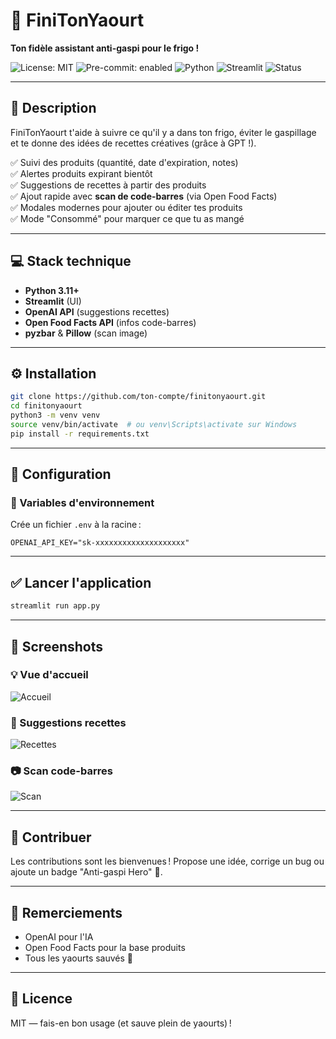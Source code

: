 # 🥣 FiniTonYaourt

**Ton fidèle assistant anti-gaspi pour le frigo !**

![License: MIT](https://img.shields.io/badge/License-MIT-yellow.svg)
![Pre-commit: enabled](https://img.shields.io/badge/pre--commit-enabled-brightgreen)
![Python](https://img.shields.io/badge/python-3.11+-blue)
![Streamlit](https://img.shields.io/badge/Made%20with-Streamlit-ff4b4b)
![Status](https://img.shields.io/badge/status-in%20progress-orange)

---

## 🚀 Description

FiniTonYaourt t'aide à suivre ce qu'il y a dans ton frigo, éviter le gaspillage et te donne des idées de recettes créatives (grâce à GPT !).

✅ Suivi des produits (quantité, date d'expiration, notes)  
✅ Alertes produits expirant bientôt  
✅ Suggestions de recettes à partir des produits  
✅ Ajout rapide avec **scan de code-barres** (via Open Food Facts)  
✅ Modales modernes pour ajouter ou éditer tes produits  
✅ Mode "Consommé" pour marquer ce que tu as mangé  

---

## 💻 Stack technique

* **Python 3.11+**
* **Streamlit** (UI)
* **OpenAI API** (suggestions recettes)
* **Open Food Facts API** (infos code-barres)
* **pyzbar** & **Pillow** (scan image)

---

## ⚙️ Installation

```bash
git clone https://github.com/ton-compte/finitonyaourt.git
cd finitonyaourt
python3 -m venv venv
source venv/bin/activate  # ou venv\Scripts\activate sur Windows
pip install -r requirements.txt
```

---

## 🧰 Configuration

### 🔑 Variables d'environnement

Crée un fichier `.env` à la racine :

```env
OPENAI_API_KEY="sk-xxxxxxxxxxxxxxxxxxxx"
```

---

## ✅ Lancer l'application

```bash
streamlit run app.py
```

---

## 📸 Screenshots

### 💡 Vue d'accueil

![Accueil](assets/screenshot_home.png)

### 🥗 Suggestions recettes

![Recettes](assets/screenshot_recipes.png)

### 📷 Scan code-barres

![Scan](assets/screenshot_scan.png)

---

## 🤝 Contribuer

Les contributions sont les bienvenues !
Propose une idée, corrige un bug ou ajoute un badge "Anti-gaspi Hero" 🌱.

---

## 🫶 Remerciements

* OpenAI pour l'IA
* Open Food Facts pour la base produits
* Tous les yaourts sauvés 💚

---

## 📄 Licence

MIT — fais-en bon usage (et sauve plein de yaourts) !

